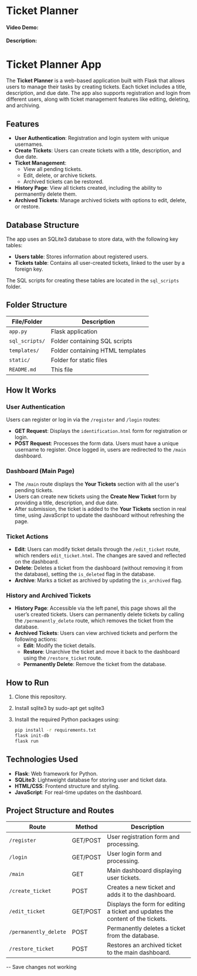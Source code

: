 
# Ticket Planner
#### Video Demo:  <URL HERE>
#### Description:
# Ticket Planner App

The **Ticket Planner** is a web-based application built with Flask that allows users to manage their tasks by creating tickets. Each ticket includes a title, description, and due date. The app also supports registration and login from different users, along with ticket management features like editing, deleting, and archiving.

## Features

- **User Authentication**: Registration and login system with unique usernames.
- **Create Tickets**: Users can create tickets with a title, description, and due date.
- **Ticket Management**: 
  - View all pending tickets.
  - Edit, delete, or archive tickets.
  - Archived tickets can be restored.
- **History Page**: View all tickets created, including the ability to permanently delete them.
- **Archived Tickets**: Manage archived tickets with options to edit, delete, or restore.

## Database Structure

The app uses an SQLite3 database to store data, with the following key tables:

- **Users table**: Stores information about registered users.
- **Tickets table**: Contains all user-created tickets, linked to the user by a foreign key.

The SQL scripts for creating these tables are located in the `sql_scripts` folder.

## Folder Structure

| File/Folder                 | Description                                     |
|-----------------------------|-------------------------------------------------|
| `app.py`                    | Flask application                               |
| `sql_scripts/`              | Folder containing SQL scripts                   |
| `templates/`                | Folder containing HTML templates                |
| `static/`                   | Folder for static files                         |
| `README.md`                 | This file                                       |



## How It Works

### User Authentication

Users can register or log in via the `/register` and `/login` routes:

- **GET Request**: Displays the `identification.html` form for registration or login.
- **POST Request**: Processes the form data. Users must have a unique username to register. Once logged in, users are redirected to the `/main` dashboard.

### Dashboard (Main Page)

- The `/main` route displays the **Your Tickets** section with all the user's pending tickets.
- Users can create new tickets using the **Create New Ticket** form by providing a title, description, and due date.
- After submission, the ticket is added to the **Your Tickets** section in real time, using JavaScript to update the dashboard without refreshing the page.

### Ticket Actions

- **Edit**: Users can modify ticket details through the `/edit_ticket` route, which renders `edit_ticket.html`. The changes are saved and reflected on the dashboard.
- **Delete**: Deletes a ticket from the dashboard (without removing it from the database), setting the `is_deleted` flag in the database.
- **Archive**: Marks a ticket as archived by updating the `is_archived` flag.

### History and Archived Tickets

- **History Page**: Accessible via the left panel, this page shows all the user’s created tickets. Users can permanently delete tickets by calling the `/permanently_delete` route, which removes the ticket from the database.
- **Archived Tickets**: Users can view archived tickets and perform the following actions:
  - **Edit**: Modify the ticket details.
  - **Restore**: Unarchive the ticket and move it back to the dashboard using the `/restore_ticket` route.
  - **Permanently Delete**: Remove the ticket from the database.

## How to Run

1. Clone this repository.
2. Install sqlite3 by sudo-apt get sqlite3
3. Install the required Python packages using:

   ```bash
   pip install -r requirements.txt
   flask init-db 
   flask run

## Technologies Used
- **Flask**: Web framework for Python.
- **SQLite3**: Lightweight database for storing user and ticket data.
- **HTML/CSS**: Frontend structure and styling.
- **JavaScript**: For real-time updates on the dashboard.


## Project Structure and Routes

| Route                 | Method    | Description                                                                   |
|---------------------  |-----------|-------------------------------------------------------------------------------|
| `/register`           | GET/POST  | User registration form and processing.                                        |
| `/login`              | GET/POST  | User login form and processing.                                               |
| `/main`               | GET       | Main dashboard displaying user tickets.                                       |
| `/create_ticket`      | POST      | Creates a new ticket and adds it to the dashboard.                            |
| `/edit_ticket`        | GET/POST  | Displays the form for editing a ticket and updates the content of the tickets.|
| `/permanently_delete` | POST      | Permanently deletes a ticket from the database.                               |
| `/restore_ticket`     | POST      | Restores an archived ticket to the main dashboard.                            |


-- Save changes not working